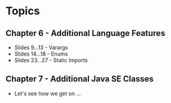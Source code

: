 # Topics

## Chapter 6 - Additional Language Features
* Slides  9...13 - Varargs
* Slides 14...18 - Enums
* Slides 23...27 - Static Imports

## Chapter 7 - Additional Java SE Classes
* Let's see how we get on ...
